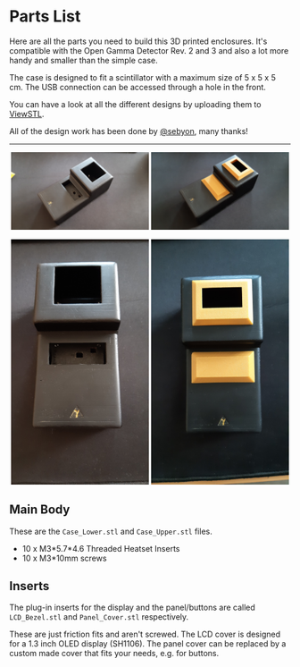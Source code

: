 # Parts List

Here are all the parts you need to build this 3D printed enclosures. It's compatible with the Open Gamma Detector Rev. 2 and 3 and also a lot more handy and smaller than the simple case.

The case is designed to fit a scintillator with a maximum size of 5 x 5 x 5 cm. The USB connection can be accessed through a hole in the front.

You can have a look at all the different designs by uploading them to [ViewSTL](https://www.viewstl.com/).

All of the design work has been done by [@sebyon](https://github.com/sebyon), many thanks!

---

<p align="center">
	<img width="49%" src="/docs/enclosure_empty1.jpg">
	<img width="49%" src="/docs/enclosure_panel1.jpg">
</p>

<p align="center">
	<img width="49%" src="/docs/enclosure_empty2.jpg">
	<img width="49%" src="/docs/enclosure_panel2.jpg">
</p>

## Main Body

These are the `Case_Lower.stl` and `Case_Upper.stl` files.

- 10 x M3\*5.7\*4.6 Threaded Heatset Inserts
- 10 x M3\*10mm screws

## Inserts

The plug-in inserts for the display and the panel/buttons are called `LCD_Bezel.stl` and `Panel_Cover.stl` respectively.

These are just friction fits and aren't screwed. The LCD cover is designed for a 1.3 inch OLED display (SH1106). The panel cover can be replaced by a custom made cover that fits your needs, e.g. for buttons.
